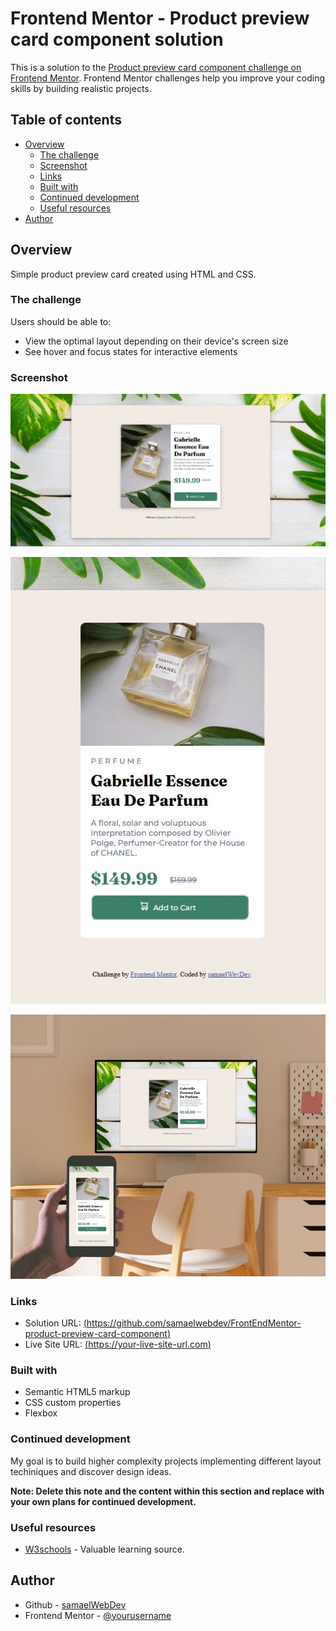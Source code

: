 # Frontend Mentor - Product preview card component solution

This is a solution to the [Product preview card component challenge on Frontend Mentor](https://www.frontendmentor.io/challenges/product-preview-card-component-GO7UmttRfa). Frontend Mentor challenges help you improve your coding skills by building realistic projects.

## Table of contents

- [Overview](#overview)
  - [The challenge](#the-challenge)
  - [Screenshot](#screenshot)
  - [Links](#links)
  - [Built with](#built-with)
  - [Continued development](#continued-development)
  - [Useful resources](#useful-resources)
- [Author](#author)

## Overview

Simple product preview card created using HTML and CSS.

### The challenge

Users should be able to:

- View the optimal layout depending on their device's screen size
- See hover and focus states for interactive elements

### Screenshot

![](./images/desktop%20design%20screenshot.jpg)

![](./images/mobile%20design%20screenshot.jpg)

![](./images/finished%20product%20preview%20design.jpg)

### Links

- Solution URL: [(https://github.com/samaelwebdev/FrontEndMentor-product-preview-card-component)](https://github.com/samaelwebdev/FrontEndMentor-product-preview-card-component)
- Live Site URL: [(https://your-live-site-url.com)](https://your-live-site-url.com)


### Built with

- Semantic HTML5 markup
- CSS custom properties
- Flexbox

### Continued development

My goal is to build higher complexity projects implementing different layout techiniques and discover design ideas.

**Note: Delete this note and the content within this section and replace with your own plans for continued development.**

### Useful resources

- [W3schools](https://www.w3schools.com/) - Valuable learning source.


## Author

- Github - [samaelWebDev](https://github.com/samaelwebdev)
- Frontend Mentor - [@yourusername](https://www.frontendmentor.io/profile/samaelwebdev)




